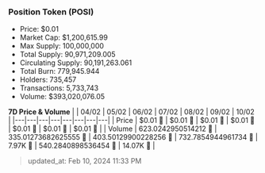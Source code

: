 
  ### Position Token (POSI)
  - Price: $0.01
  - Market Cap: $1,200,615.99
  - Max Supply: 100,000,000
  - Total Supply: 90,971,209.005
  - Circulating Supply: 90,191,263.061
  - Total Burn: 779,945.944
  - Holders: 735,457
  - Transactions: 5,733,743
  - Volume: $393,020,076.05

  **7D Price & Volume**
  | | 04&#x2F;02 | 05&#x2F;02 | 06&#x2F;02 | 07&#x2F;02 | 08&#x2F;02 | 09&#x2F;02 | 10&#x2F;02 |
  |---|---|---|---|---|---|---|---|
  | Price | $0.01 🚀 | $0.01 🚀 | $0.01 🔻 | $0.01 🚀 | $0.01 🚀 | $0.01 🚀 | $0.01 🔻 |
  | Volume | 623.0242950514212 🚀 | 335.01273682625555 🔻 | 403.50129900228256 🚀 | 732.7854944961734 🚀 | 7.97K 🚀 | 540.2840898536454 🔻 | 14.07K 🚀 |

  > updated_at: Feb 10, 2024 11:33 PM
